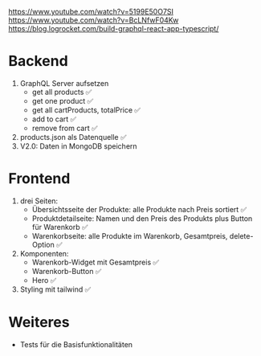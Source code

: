 https://www.youtube.com/watch?v=5199E50O7SI
<br>
https://www.youtube.com/watch?v=BcLNfwF04Kw
<br>
https://blog.logrocket.com/build-graphql-react-app-typescript/


# Backend
1. GraphQL Server aufsetzen
    - get all products ✅
    - get one product ✅
    - get all cartProducts, totalPrice ✅
    - add to cart ✅
    - remove from cart ✅
2. products.json als Datenquelle ✅
3. V2.0: Daten in MongoDB speichern

# Frontend
1. drei Seiten: 
    - Übersichtsseite der Produkte: alle Produkte nach Preis sortiert ✅
    - Produktdetailseite: Namen und den Preis des Produkts plus Button für Warenkorb ✅
    - Warenkorbseite: alle Produkte im Warenkorb, Gesamtpreis, delete-Option ✅
2. Komponenten:
    - Warenkorb-Widget mit Gesamtpreis ✅
    - Warenkorb-Button ✅
    - Hero ✅
3. Styling mit tailwind ✅

# Weiteres
- Tests für die Basisfunktionalitäten